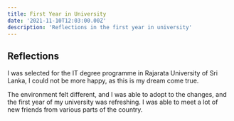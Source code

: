 ```yaml
---
title: First Year in University
date: '2021-11-10T12:03:00.00Z'
description: 'Reflections in the first year in university'
---
```


## Reflections

I was selected for the IT degree programme in Rajarata University of Sri Lanka, I could not be more happy, as this is my dream come true.

The environment felt different, and I was able to adopt to the changes, and the first year of my university was refreshing. I was able to meet a lot of new friends from various parts of the country.
